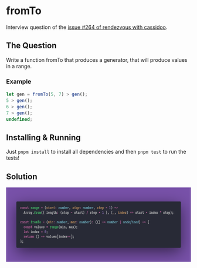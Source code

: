 # fromTo

Interview question of the [issue #264 of rendezvous with cassidoo](https://buttondown.email/cassidoo/archive/if-everything-was-perfect-you-would-never-learn/).

## The Question

Write a function fromTo that produces a generator, that will produce values in a range.

### Example

```js
let gen = fromTo(5, 7) > gen();
5 > gen();
6 > gen();
7 > gen();
undefined;
```

## Installing & Running

Just `pnpm install` to install all dependencies and then `pnpm test` to run the tests!

## Solution

![Code Polaroid](./code.png)
